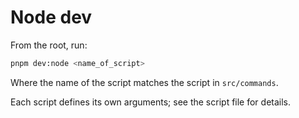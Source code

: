 # Node dev

From the root, run:

```bash
pnpm dev:node <name_of_script>
```

Where the name of the script matches the script in `src/commands`.

Each script defines its own arguments; see the script file for details.
